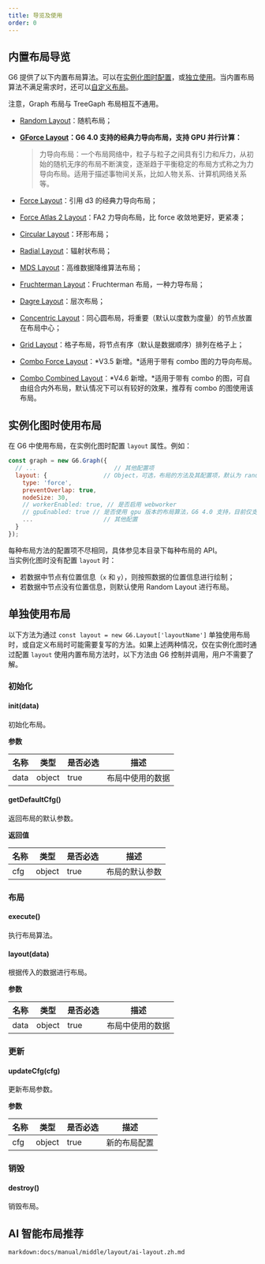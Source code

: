 ```yaml
---
title: 导览及使用
order: 0
---
```


## 内置布局导览

G6 提供了以下内置布局算法。可以在[实例化图时配置](#实例化图时使用布局)，或[独立使用](#单独使用布局)。当内置布局算法不满足需求时，还可以[自定义布局](/zh/docs/api/registerLayout)。

注意，Graph 布局与 TreeGaph 布局相互不通用。

- [Random Layout](./random)：随机布局；
- **[GForce Layout](./gforce)：G6 4.0 支持的经典力导向布局，支持 GPU 并行计算：**

  > 力导向布局：一个布局网络中，粒子与粒子之间具有引力和斥力，从初始的随机无序的布局不断演变，逐渐趋于平衡稳定的布局方式称之为力导向布局。适用于描述事物间关系，比如人物关系、计算机网络关系等。

- [Force Layout](./force)：引用 d3 的经典力导向布局；
- [Force Atlas 2 Layout](./forceAtlas2)：FA2 力导向布局，比 force 收敛地更好，更紧凑；
- [Circular Layout](./circular)：环形布局；
- [Radial Layout](./radial)：辐射状布局；
- [MDS Layout](./mds)：高维数据降维算法布局；
- [Fruchterman Layout](./fruchterman)：Fruchterman 布局，一种力导布局；
- [Dagre Layout](./dagre)：层次布局；
- [Concentric Layout](./concentric)：同心圆布局，将重要（默认以度数为度量）的节点放置在布局中心；
- [Grid Layout](./grid)：格子布局，将节点有序（默认是数据顺序）排列在格子上；
- [Combo Force Layout](./comboForce)：*V3.5 新增。*适用于带有 combo 图的力导向布局。
- [Combo Combined Layout](./comboCombined)：*V4.6 新增。*适用于带有 combo 的图，可自由组合内外布局，默认情况下可以有较好的效果，推荐有 combo 的图使用该布局。

## 实例化图时使用布局

在 G6 中使用布局，在实例化图时配置 `layout` 属性。例如：

```javascript
const graph = new G6.Graph({
  // ...                      // 其他配置项
  layout: {                // Object，可选，布局的方法及其配置项，默认为 random 布局。
    type: 'force',
    preventOverlap: true,
    nodeSize: 30,
    // workerEnabled: true, // 是否启用 webworker
    // gpuEnabled: true // 是否使用 gpu 版本的布局算法，G6 4.0 支持，目前仅支持 gForce 及 fruchterman。若用户的机器或浏览器不支持 GPU 计算，将会自动降级为 CPU 计算
    ...                    // 其他配置
  }
});
```

每种布局方法的配置项不尽相同，具体参见本目录下每种布局的 API。<br />当实例化图时没有配置 `layout` 时：

- 若数据中节点有位置信息（`x` 和 `y`），则按照数据的位置信息进行绘制；
- 若数据中节点没有位置信息，则默认使用 Random Layout 进行布局。

## 单独使用布局

以下方法为通过 `const layout = new G6.Layout['layoutName']` 单独使用布局时，或自定义布局时可能需要复写的方法。如果上述两种情况，仅在实例化图时通过配置 `layout` 使用内置布局方法时，以下方法由 G6 控制并调用，用户不需要了解。

### 初始化

#### init(data)

初始化布局。

**参数**

| 名称 | 类型   | 是否必选 | 描述             |
| ---- | ------ | -------- | ---------------- |
| data | object | true     | 布局中使用的数据 |

#### getDefaultCfg()

返回布局的默认参数。

**返回值**

| 名称 | 类型   | 是否必选 | 描述           |
| ---- | ------ | -------- | -------------- |
| cfg  | object | true     | 布局的默认参数 |

### 布局

#### execute()

执行布局算法。

#### layout(data)

根据传入的数据进行布局。

**参数**

| 名称 | 类型   | 是否必选 | 描述             |
| ---- | ------ | -------- | ---------------- |
| data | object | true     | 布局中使用的数据 |

### 更新

#### updateCfg(cfg)

更新布局参数。

**参数**

| 名称 | 类型   | 是否必选 | 描述         |
| ---- | ------ | -------- | ------------ |
| cfg  | object | true     | 新的布局配置 |

### 销毁

#### destroy()

销毁布局。

## AI 智能布局推荐

`markdown:docs/manual/middle/layout/ai-layout.zh.md`
